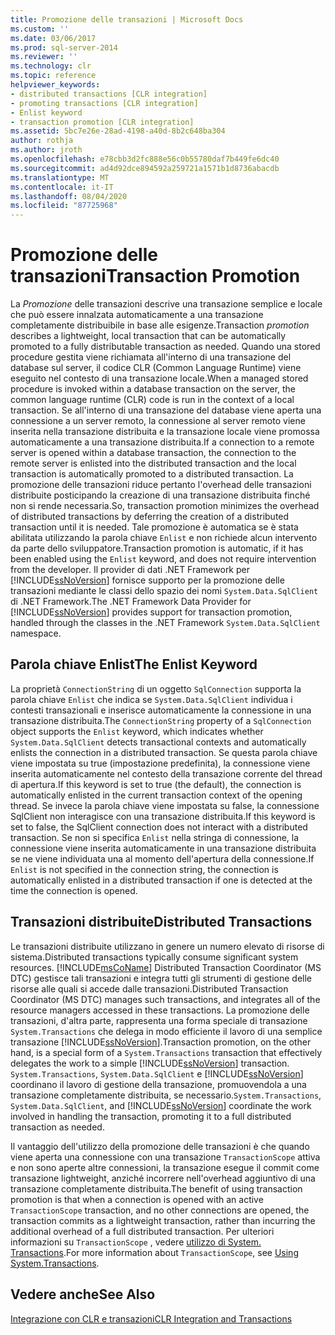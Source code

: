 ```yaml
---
title: Promozione delle transazioni | Microsoft Docs
ms.custom: ''
ms.date: 03/06/2017
ms.prod: sql-server-2014
ms.reviewer: ''
ms.technology: clr
ms.topic: reference
helpviewer_keywords:
- distributed transactions [CLR integration]
- promoting transactions [CLR integration]
- Enlist keyword
- transaction promotion [CLR integration]
ms.assetid: 5bc7e26e-28ad-4198-a40d-8b2c648ba304
author: rothja
ms.author: jroth
ms.openlocfilehash: e78cbb3d2fc888e56c0b55780daf7b449fe6dc40
ms.sourcegitcommit: ad4d92dce894592a259721a1571b1d8736abacdb
ms.translationtype: MT
ms.contentlocale: it-IT
ms.lasthandoff: 08/04/2020
ms.locfileid: "87725968"
---
```

# <a name="transaction-promotion"></a><span data-ttu-id="1f278-102">Promozione delle transazioni</span><span class="sxs-lookup"><span data-stu-id="1f278-102">Transaction Promotion</span></span>
  <span data-ttu-id="1f278-103">La *Promozione* delle transazioni descrive una transazione semplice e locale che può essere innalzata automaticamente a una transazione completamente distribuibile in base alle esigenze.</span><span class="sxs-lookup"><span data-stu-id="1f278-103">Transaction *promotion* describes a lightweight, local transaction that can be automatically promoted to a fully distributable transaction as needed.</span></span> <span data-ttu-id="1f278-104">Quando una stored procedure gestita viene richiamata all'interno di una transazione del database sul server, il codice CLR (Common Language Runtime) viene eseguito nel contesto di una transazione locale.</span><span class="sxs-lookup"><span data-stu-id="1f278-104">When a managed stored procedure is invoked within a database transaction on the server, the common language runtime (CLR) code is run in the context of a local transaction.</span></span>  <span data-ttu-id="1f278-105">Se all'interno di una transazione del database viene aperta una connessione a un server remoto, la connessione al server remoto viene inserita nella transazione distribuita e la transazione locale viene promossa automaticamente a una transazione distribuita.</span><span class="sxs-lookup"><span data-stu-id="1f278-105">If a connection to a remote server is opened within a database transaction, the connection to the remote server is enlisted into the distributed transaction and the local transaction is automatically promoted to a distributed transaction.</span></span> <span data-ttu-id="1f278-106">La promozione delle transazioni riduce pertanto l'overhead delle transazioni distribuite posticipando la creazione di una transazione distribuita finché non si rende necessaria.</span><span class="sxs-lookup"><span data-stu-id="1f278-106">So, transaction promotion minimizes the overhead of distributed transactions by deferring the creation of a distributed transaction until it is needed.</span></span> <span data-ttu-id="1f278-107">Tale promozione è automatica se è stata abilitata utilizzando la parola chiave `Enlist` e non richiede alcun intervento da parte dello sviluppatore.</span><span class="sxs-lookup"><span data-stu-id="1f278-107">Transaction promotion is automatic, if it has been enabled using the `Enlist` keyword, and does not require intervention from the developer.</span></span> <span data-ttu-id="1f278-108">Il provider di dati .NET Framework per [!INCLUDE[ssNoVersion](../../includes/ssnoversion-md.md)] fornisce supporto per la promozione delle transazioni mediante le classi dello spazio dei nomi `System.Data.SqlClient` di .NET Framework.</span><span class="sxs-lookup"><span data-stu-id="1f278-108">The .NET Framework Data Provider for [!INCLUDE[ssNoVersion](../../includes/ssnoversion-md.md)] provides support for transaction promotion, handled through the classes in the .NET Framework `System.Data.SqlClient` namespace.</span></span>  
  
## <a name="the-enlist-keyword"></a><span data-ttu-id="1f278-109">Parola chiave Enlist</span><span class="sxs-lookup"><span data-stu-id="1f278-109">The Enlist Keyword</span></span>  
 <span data-ttu-id="1f278-110">La proprietà `ConnectionString` di un oggetto `SqlConnection` supporta la parola chiave `Enlist` che indica se `System.Data.SqlClient` individua i contesti transazionali e inserisce automaticamente la connessione in una transazione distribuita.</span><span class="sxs-lookup"><span data-stu-id="1f278-110">The `ConnectionString` property of a `SqlConnection` object supports the `Enlist` keyword, which indicates whether `System.Data.SqlClient` detects transactional contexts and automatically enlists the connection in a distributed transaction.</span></span> <span data-ttu-id="1f278-111">Se questa parola chiave viene impostata su true (impostazione predefinita), la connessione viene inserita automaticamente nel contesto della transazione corrente del thread di apertura.</span><span class="sxs-lookup"><span data-stu-id="1f278-111">If this keyword is set to true (the default), the connection is automatically enlisted in the current transaction context of the opening thread.</span></span> <span data-ttu-id="1f278-112">Se invece la parola chiave viene impostata su false, la connessione SqlClient non interagisce con una transazione distribuita.</span><span class="sxs-lookup"><span data-stu-id="1f278-112">If this keyword is set to false, the SqlClient connection does not interact with a distributed transaction.</span></span> <span data-ttu-id="1f278-113">Se non si specifica `Enlist` nella stringa di connessione, la connessione viene inserita automaticamente in una transazione distribuita se ne viene individuata una al momento dell'apertura della connessione.</span><span class="sxs-lookup"><span data-stu-id="1f278-113">If `Enlist` is not specified in the connection string, the connection is automatically enlisted in a distributed transaction if one is detected at the time the connection is opened.</span></span>  
  
## <a name="distributed-transactions"></a><span data-ttu-id="1f278-114">Transazioni distribuite</span><span class="sxs-lookup"><span data-stu-id="1f278-114">Distributed Transactions</span></span>  
 <span data-ttu-id="1f278-115">Le transazioni distribuite utilizzano in genere un numero elevato di risorse di sistema.</span><span class="sxs-lookup"><span data-stu-id="1f278-115">Distributed transactions typically consume significant system resources.</span></span> [!INCLUDE[msCoName](../../includes/msconame-md.md)] <span data-ttu-id="1f278-116">Distributed Transaction Coordinator (MS DTC) gestisce tali transazioni e integra tutti gli strumenti di gestione delle risorse alle quali si accede dalle transazioni.</span><span class="sxs-lookup"><span data-stu-id="1f278-116">Distributed Transaction Coordinator (MS DTC) manages such transactions, and integrates all of the resource managers accessed in these transactions.</span></span> <span data-ttu-id="1f278-117">La promozione delle transazioni, d'altra parte, rappresenta una forma speciale di transazione `System.Transactions` che delega in modo efficiente il lavoro di una semplice transazione [!INCLUDE[ssNoVersion](../../includes/ssnoversion-md.md)].</span><span class="sxs-lookup"><span data-stu-id="1f278-117">Transaction promotion, on the other hand, is a special form of a `System.Transactions` transaction that effectively delegates the work to a simple [!INCLUDE[ssNoVersion](../../includes/ssnoversion-md.md)] transaction.</span></span> <span data-ttu-id="1f278-118">`System.Transactions`, `System.Data.SqlClient` e [!INCLUDE[ssNoVersion](../../includes/ssnoversion-md.md)] coordinano il lavoro di gestione della transazione, promuovendola a una transazione completamente distribuita, se necessario.</span><span class="sxs-lookup"><span data-stu-id="1f278-118">`System.Transactions`, `System.Data.SqlClient`, and [!INCLUDE[ssNoVersion](../../includes/ssnoversion-md.md)] coordinate the work involved in handling the transaction, promoting it to a full distributed transaction as needed.</span></span>  
  
 <span data-ttu-id="1f278-119">Il vantaggio dell'utilizzo della promozione delle transazioni è che quando viene aperta una connessione con una transazione `TransactionScope` attiva e non sono aperte altre connessioni, la transazione esegue il commit come transazione lightweight, anziché incorrere nell'overhead aggiuntivo di una transazione completamente distribuita.</span><span class="sxs-lookup"><span data-stu-id="1f278-119">The benefit of using transaction promotion is that when a connection is opened with an active `TransactionScope` transaction, and no other connections are opened, the transaction commits as a lightweight transaction, rather than incurring the additional overhead of a full distributed transaction.</span></span> <span data-ttu-id="1f278-120">Per ulteriori informazioni su `TransactionScope` , vedere [utilizzo di System. Transactions](../native-client-ole-db-transactions/transactions.md).</span><span class="sxs-lookup"><span data-stu-id="1f278-120">For more information about `TransactionScope`, see [Using System.Transactions](../native-client-ole-db-transactions/transactions.md).</span></span>  
  
## <a name="see-also"></a><span data-ttu-id="1f278-121">Vedere anche</span><span class="sxs-lookup"><span data-stu-id="1f278-121">See Also</span></span>  
 [<span data-ttu-id="1f278-122">Integrazione con CLR e transazioni</span><span class="sxs-lookup"><span data-stu-id="1f278-122">CLR Integration and Transactions</span></span>](clr-integration-and-transactions.md)  
  
  
